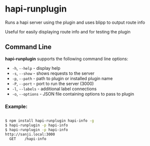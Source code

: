 # hapi-runplugin
Runs a hapi server using the plugin and uses blipp to output route info

Useful for easily displaying route info and for testing the plugin

## Command Line

**hapi-runplugin** supports the following command line options:
- `-h`, `--help` - display help
- `-s`, `--show` - shows requests to the server
- `-p`, `--path` - path to plugin or installed plugin name
- `-P`, `--port` - port to run the server (3000)
- `-l`, `--labels` - additional label connections
- `-o`, `--options` - JSON file containing options to pass to plugin


### Example:

``` bash

$ npm install hapi-runplugin hapi-info -g
$ hapi-runplugin -p hapi-info
$ hapi-runplugin -p hapi-info
http://sanji.local:3000
  GET    /hapi-info

```

